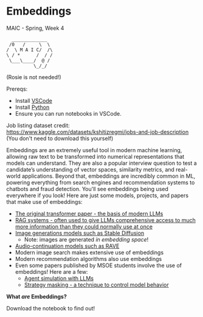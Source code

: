Embeddings
===
MAIC - Spring, Week 4<br>
```
  _____________
 /0   /     \  \
/  \ M A I C/  /\
\ / *      /  / /
 \___\____/  @ /
          \_/_/
```
(Rosie is not needed!)

Prereqs:
- Install [VSCode](https://code.visualstudio.com/)
- Install [Python](https://www.python.org/downloads/)
- Ensure you can run notebooks in VSCode.

Job listing dataset credit: https://www.kaggle.com/datasets/kshitizregmi/jobs-and-job-description (You don't need to download this yourself)

Embeddings are an extremely useful tool in modern machine learning, allowing raw text to be transformed into numerical representations that models can understand.
They are also a popular interview question to test a candidate’s understanding of vector spaces, similarity metrics, and real-world applications.
Beyond that, embeddings are incredibly common in ML, powering everything from search engines and recommendation systems to chatbots and fraud detection.
You'll see embeddings being used everywhere if you look! Here are just some models, projects, and papers that make use of embeddings:
- [The original transformer paper - the basis of modern LLMs](https://arxiv.org/pdf/1706.03762)
- [RAG systems - often used to give LLMs comprehensive access to much more information than they could normally use at once](https://en.wikipedia.org/wiki/Retrieval-augmented_generation)
- [Image generations models such as Stable Diffusion](https://en.wikipedia.org/wiki/Stable_Diffusion)
  - Note: images are generated *in embedding space*!
- [Audio-continuation models such as RAVE](https://github.com/acids-ircam/RAVE)
- Modern image search makes extensive use of embeddings
- Modern recommendation algorithms also use embeddings
- Even some papers published by MSOE students involve the use of embeddings! Here are a few:
  - [Agent simulation with LLMs](https://arxiv.org/pdf/2409.13753)
  - [Strategy masking - a technique to control model behavior](https://arxiv.org/pdf/2501.05501)

**What *are* Embeddings?**

Download the notebook to find out!